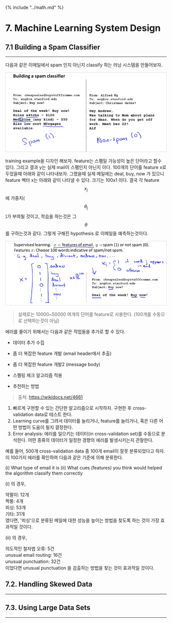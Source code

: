 {% include "../math.md" %}  

  
# 7. Machine Learning System Design  
  
  
<!-- toc -->  

## 7.1 Building a Spam Classifier  
---  
  
다음과 같은 이메일에서 spam 인지 아닌지 classify 하는 러닝 시스템을 만들어보자.   
  
![](img/w6_18.png)  
  
training example을 디자인 해보자.   feature는 스팸일 가능성이 높은 단어라고 할수 있다. 그리고 결과  y는 실제 mail이 스팸인지 아닌지 이다. 100개의 단어를 feature x로 두었을때 아래와 같이 나타내보자.   그랬을때 실제 메일에는 deal, buy, now 가 있으니 feature 벡터 x는 아래와 같이 나타낼 수 있다. 크기는 100x1 이다.   결국 각 feature $$x_j$$ 에 가중치($$\theta_j$$)가 부여될 것이고, 학습을 하는것은 그  $$\theta$$를 구하는것과 같다. 그렇게 구해진 hypothesis 로 이메일을 예측하는것이다.   
  
![](img/w6_19.png)  
> 실제로는 10000~50000 여개의 단어를 feature로 사용한다. (100개를 수동으로 선택하는것이 아님)  
  
에러를 줄이기 위해서는 다음과 같은 작업들을 추가로 할 수 있다.   
- 데이터 추가 수집  
- 좀 더 복잡한 feature 개발 (email header에서 추출)  
- 좀 더 복잡한 feature 개발2 (message body)  
- 스펠링 체크 알고리즘 적용  
  
  
- 추천하는 방법  
> 출처: https://wikidocs.net/4661  
  
1. 빠르게 구현할 수 있는 간단한 알고리즘으로 시작하자. 구현한 후 cross-validation data로 테스트 한다.  
2. Learning curve를 그려서 데이터를 늘리거나, feature를 늘리거나, 혹은 다른 어떤 방법이 도움이 될지 결정한다.  
3. Error analysis: 에러를 일으키는 데이터(in cross-validation set)를 수동으로 분석한다. 어떤 종류의 데이터가 일정한 경향의 에러를 발생시키는지 관찰한다.  
  
예를 들어, 500개 cross-validation data 중 100개 email이 잘못 분류되었다고 하자. 이 100가지 에러를 확인하여 다음과 같은 기준에 의해 분류한다.  
  
(i) What type of email it is (ii) What cues (features) you think would helped the algorithm classify them correctly  
  
(i) 의 경우,  
  
약팔이: 12개  
짝퉁: 4개  
피싱: 53개  
기타: 31개  
였다면, '피싱'으로 분류된 메일에 대한 성능을 높이는 방법을 찾도록 하는 것이 가장 효과적일 것이다.  
  
(ii) 의 경우,  
  
의도적인 철자법 오류: 5건  
unusual email routing: 16건  
unusual punctuation: 32건  
이었다면 unusual punctuation 을 검출하는 방법을 찾는 것이 효과적일 것이다.  
  
  
## 7.2. Handling Skewed Data  
---  
  
## 7.3. Using Large Data Sets  
---  
  
  
